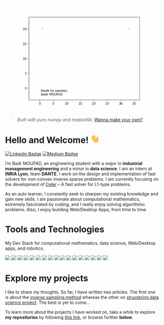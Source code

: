 
<!-- Animation of my name-->
<div class="container" align="center">
    <img src="animations/animated_badr_moufad_modif.gif" height="350px">
</div>

> *Built with pure numpy and matplotlib*.
> [Wanna make your own?](https://github.com/Badr-MOUFAD/animate_your_name)


<!-- content -->

# Hello and Welcome! <img src="animations/wave.gif" width="30px"> 

[![Linkedin Badge](https://img.shields.io/badge/badr-moufad-81391a1a9?style=flat-square&logo=Linkedin&logoColor=white&link=https://www.linkedin.com/in/badr-moufad-81391a1a9/)](https://www.linkedin.com/in/badr-moufad-81391a1a9/)
[![Medium Badge](https://img.shields.io/badge/-@badr-moufad?style=flat-square&labelColor=000000&logo=Medium&link=https://badr-moufad.medium.com/)](https://badr-moufad.medium.com/)


I’m Badr MOUFAD, an engineering student with a major in **industrial management engineering** and a minor in **data science**. I am an intern at **INRIA Lyon**, team **DANTE**. I work on the design and implementation of fast solvers for non-convex inverse sparse problems. I am currently focusing on the development of [Celer](https://github.com/mathurinm/celer.git) – A fast solver for L1-type problems.


As an auto learner, I constantly seek to sharpen my existing knowledge and gain new skills. I am passionate about computational mathematics, extremely fascinated by coding, and I really enjoy solving algorithmic problems. Also, I enjoy building Web/Desktop Apps, from time to time. 


# Tools and Technologies

My Dev Stack for computational mathematics, data science, Web/Desktop apps, and robotics.

<img src="https://img.shields.io/badge/Python-3776AB?style=for-the-badge&logo=python&logoColor=white" height="20px"  > <img src="https://img.shields.io/badge/Numpy-777BB4?style=for-the-badge&logo=numpy&logoColor=white" height="20px"   >
<img src="https://img.shields.io/badge/Pandas-2C2D72?style=for-the-badge&logo=pandas&logoColor=white" height="20px"   > <img src="https://img.shields.io/badge/scikit_learn-F7931E?style=for-the-badge&logo=scikit-learn&logoColor=white" height="20px"> 
<img src="https://img.shields.io/badge/Plotly-239120?style=for-the-badge&logo=plotly&logoColor=white" height="20px"   >
<img src="https://img.shields.io/badge/JavaScript-323330?style=for-the-badge&logo=javascript&logoColor=F7DF1E" height="20px"> 
<img src="https://img.shields.io/badge/Node.js-339933?style=for-the-badge&logo=nodedotjs&logoColor=white" height="20px"   > 
<img src="https://img.shields.io/badge/React-20232A?style=for-the-badge&logo=react&logoColor=61DAFB" height="20px"   > <img src="https://img.shields.io/badge/Redux-593D88?style=for-the-badge&logo=redux&logoColor=white" height="20px"   > <img src="https://img.shields.io/badge/Bootstrap-563D7C?style=for-the-badge&logo=bootstrap&logoColor=white" height="20px"   > 
<img src="https://img.shields.io/badge/Material--UI-0081CB?style=for-the-badge&logo=material-ui&logoColor=white" height="20px"   > 
<img src="https://img.shields.io/badge/React_Router-CA4245?style=for-the-badge&logo=react-router&logoColor=white" height="20px"   > 
<img src="https://img.shields.io/badge/firebase-ffca28?style=for-the-badge&logo=firebase&logoColor=black" height="20px"   > 
<img src="https://img.shields.io/badge/Visual_Studio_Code-0078D4?style=for-the-badge&logo=visual%20studio%20code&logoColor=white" height="20px"   >
<img src="https://img.shields.io/badge/Electron-2B2E3A?style=for-the-badge&logo=electron&logoColor=9FEAF9" height="20px"   >
<img src="https://img.shields.io/badge/C%2B%2B-00599C?style=for-the-badge&logo=c%2B%2B&logoColor=white" height="20px"  > <img src="https://img.shields.io/badge/Arduino_IDE-00979D?style=for-the-badge&logo=arduino&logoColor=white" height="20px"  >


# Explore my projects

I like to share my thoughts. So far, I have written two articles. The first one is about the [inverse sampling method](https://towardsdatascience.com/an-insight-on-generating-samples-from-a-custom-probability-density-function-d0a06c290c54) whereas the other on [structering data science project](https://towardsdatascience.com/its-time-to-structure-your-data-science-project-1fa064fbe46). The best is yet to come...

To learn more about the projects I have worked on, take a while to explore **my repositories** by following [this link](https://github.com/Badr-MOUFAD?tab=repositories), or browse further **below**.
